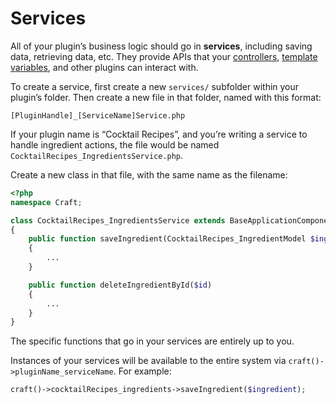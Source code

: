 # Services

All of your plugin’s business logic should go in **services**, including saving data, retrieving data, etc. They provide APIs that your [controllers](controllers.md), [template variables](variables.md), and other plugins can interact with.

To create a service, first create a new `services/` subfolder within your plugin’s folder. Then create a new file in that folder, named with this format:

```
[PluginHandle]_[ServiceName]Service.php
```

If your plugin name is “Cocktail Recipes”, and you’re writing a service to handle ingredient actions, the file would be named `CocktailRecipes_IngredientsService.php`.

Create a new class in that file, with the same name as the filename:

```php
<?php
namespace Craft;

class CocktailRecipes_IngredientsService extends BaseApplicationComponent
{
    public function saveIngredient(CocktailRecipes_IngredientModel $ingredient)
    {
        ...
    }

    public function deleteIngredientById($id)
    {
        ...
    }
}
```

The specific functions that go in your services are entirely up to you.

Instances of your services will be available to the entire system via `craft()->pluginName_serviceName`. For example:

```php
craft()->cocktailRecipes_ingredients->saveIngredient($ingredient);
```
